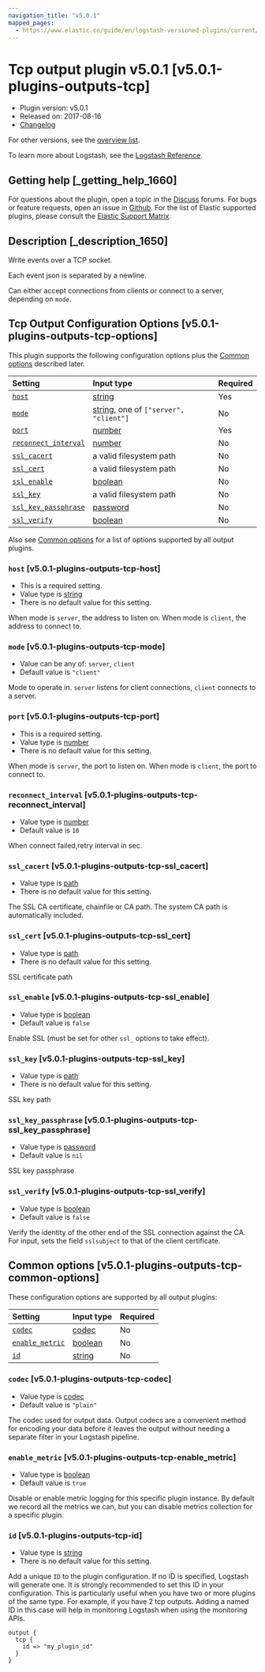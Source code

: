 ```yaml
---
navigation_title: "v5.0.1"
mapped_pages:
  - https://www.elastic.co/guide/en/logstash-versioned-plugins/current/v5.0.1-plugins-outputs-tcp.html
---
```


# Tcp output plugin v5.0.1 [v5.0.1-plugins-outputs-tcp]

* Plugin version: v5.0.1
* Released on: 2017-08-16
* [Changelog](https://github.com/logstash-plugins/logstash-output-tcp/blob/v5.0.1/CHANGELOG.md)

For other versions, see the [overview list](output-tcp-index.md).

To learn more about Logstash, see the [Logstash Reference](https://www.elastic.co/guide/en/logstash/current/index.html).

## Getting help [_getting_help_1660]

For questions about the plugin, open a topic in the [Discuss](http://discuss.elastic.co) forums. For bugs or feature requests, open an issue in [Github](https://github.com/logstash-plugins/logstash-output-tcp). For the list of Elastic supported plugins, please consult the [Elastic Support Matrix](https://www.elastic.co/support/matrix#matrix_logstash_plugins).

## Description [_description_1650]

Write events over a TCP socket.

Each event json is separated by a newline.

Can either accept connections from clients or connect to a server, depending on `mode`.

## Tcp Output Configuration Options [v5.0.1-plugins-outputs-tcp-options]

This plugin supports the following configuration options plus the [Common options](v5-0-1-plugins-outputs-tcp.md#v5.0.1-plugins-outputs-tcp-common-options) described later.

| Setting | Input type | Required |
| :- | :- | :- |
| [`host`](v5-0-1-plugins-outputs-tcp.md#v5.0.1-plugins-outputs-tcp-host) | [string](/lsr/value-types.md#string) | Yes |
| [`mode`](v5-0-1-plugins-outputs-tcp.md#v5.0.1-plugins-outputs-tcp-mode) | [string](/lsr/value-types.md#string), one of `["server", "client"]` | No |
| [`port`](v5-0-1-plugins-outputs-tcp.md#v5.0.1-plugins-outputs-tcp-port) | [number](/lsr/value-types.md#number) | Yes |
| [`reconnect_interval`](v5-0-1-plugins-outputs-tcp.md#v5.0.1-plugins-outputs-tcp-reconnect_interval) | [number](/lsr/value-types.md#number) | No |
| [`ssl_cacert`](v5-0-1-plugins-outputs-tcp.md#v5.0.1-plugins-outputs-tcp-ssl_cacert) | a valid filesystem path | No |
| [`ssl_cert`](v5-0-1-plugins-outputs-tcp.md#v5.0.1-plugins-outputs-tcp-ssl_cert) | a valid filesystem path | No |
| [`ssl_enable`](v5-0-1-plugins-outputs-tcp.md#v5.0.1-plugins-outputs-tcp-ssl_enable) | [boolean](/lsr/value-types.md#boolean) | No |
| [`ssl_key`](v5-0-1-plugins-outputs-tcp.md#v5.0.1-plugins-outputs-tcp-ssl_key) | a valid filesystem path | No |
| [`ssl_key_passphrase`](v5-0-1-plugins-outputs-tcp.md#v5.0.1-plugins-outputs-tcp-ssl_key_passphrase) | [password](/lsr/value-types.md#password) | No |
| [`ssl_verify`](v5-0-1-plugins-outputs-tcp.md#v5.0.1-plugins-outputs-tcp-ssl_verify) | [boolean](/lsr/value-types.md#boolean) | No |

Also see [Common options](v5-0-1-plugins-outputs-tcp.md#v5.0.1-plugins-outputs-tcp-common-options) for a list of options supported by all output plugins.

### `host` [v5.0.1-plugins-outputs-tcp-host]

* This is a required setting.
* Value type is [string](/lsr/value-types.md#string)
* There is no default value for this setting.

When mode is `server`, the address to listen on. When mode is `client`, the address to connect to.

### `mode` [v5.0.1-plugins-outputs-tcp-mode]

* Value can be any of: `server`, `client`
* Default value is `"client"`

Mode to operate in. `server` listens for client connections, `client` connects to a server.

### `port` [v5.0.1-plugins-outputs-tcp-port]

* This is a required setting.
* Value type is [number](/lsr/value-types.md#number)
* There is no default value for this setting.

When mode is `server`, the port to listen on. When mode is `client`, the port to connect to.

### `reconnect_interval` [v5.0.1-plugins-outputs-tcp-reconnect_interval]

* Value type is [number](/lsr/value-types.md#number)
* Default value is `10`

When connect failed,retry interval in sec.

### `ssl_cacert` [v5.0.1-plugins-outputs-tcp-ssl_cacert]

* Value type is [path](/lsr/value-types.md#path)
* There is no default value for this setting.

The SSL CA certificate, chainfile or CA path. The system CA path is automatically included.

### `ssl_cert` [v5.0.1-plugins-outputs-tcp-ssl_cert]

* Value type is [path](/lsr/value-types.md#path)
* There is no default value for this setting.

SSL certificate path

### `ssl_enable` [v5.0.1-plugins-outputs-tcp-ssl_enable]

* Value type is [boolean](/lsr/value-types.md#boolean)
* Default value is `false`

Enable SSL (must be set for other `ssl_` options to take effect).

### `ssl_key` [v5.0.1-plugins-outputs-tcp-ssl_key]

* Value type is [path](/lsr/value-types.md#path)
* There is no default value for this setting.

SSL key path

### `ssl_key_passphrase` [v5.0.1-plugins-outputs-tcp-ssl_key_passphrase]

* Value type is [password](/lsr/value-types.md#password)
* Default value is `nil`

SSL key passphrase

### `ssl_verify` [v5.0.1-plugins-outputs-tcp-ssl_verify]

* Value type is [boolean](/lsr/value-types.md#boolean)
* Default value is `false`

Verify the identity of the other end of the SSL connection against the CA. For input, sets the field `sslsubject` to that of the client certificate.

## Common options [v5.0.1-plugins-outputs-tcp-common-options]

These configuration options are supported by all output plugins:

| Setting | Input type | Required |
| :- | :- | :- |
| [`codec`](v5-0-1-plugins-outputs-tcp.md#v5.0.1-plugins-outputs-tcp-codec) | [codec](/lsr/value-types.md#codec) | No |
| [`enable_metric`](v5-0-1-plugins-outputs-tcp.md#v5.0.1-plugins-outputs-tcp-enable_metric) | [boolean](/lsr/value-types.md#boolean) | No |
| [`id`](v5-0-1-plugins-outputs-tcp.md#v5.0.1-plugins-outputs-tcp-id) | [string](/lsr/value-types.md#string) | No |

### `codec` [v5.0.1-plugins-outputs-tcp-codec]

* Value type is [codec](/lsr/value-types.md#codec)
* Default value is `"plain"`

The codec used for output data. Output codecs are a convenient method for encoding your data before it leaves the output without needing a separate filter in your Logstash pipeline.

### `enable_metric` [v5.0.1-plugins-outputs-tcp-enable_metric]

* Value type is [boolean](/lsr/value-types.md#boolean)
* Default value is `true`

Disable or enable metric logging for this specific plugin instance. By default we record all the metrics we can, but you can disable metrics collection for a specific plugin.

### `id` [v5.0.1-plugins-outputs-tcp-id]

* Value type is [string](/lsr/value-types.md#string)
* There is no default value for this setting.

Add a unique `ID` to the plugin configuration. If no ID is specified, Logstash will generate one. It is strongly recommended to set this ID in your configuration. This is particularly useful when you have two or more plugins of the same type. For example, if you have 2 tcp outputs. Adding a named ID in this case will help in monitoring Logstash when using the monitoring APIs.

```
output {
  tcp {
    id => "my_plugin_id"
  }
}
```
